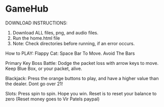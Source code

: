 # GameHub

DOWNLOAD INSTRUCTIONS:
1. Download ALL files, png, and audio files.
2. Run the home.html file
3. Note: Check directories before running, if an error occurs.


How to PLAY:
Flappy Cat: Space Bar To Move. Avoid The Bars

Primary Key Boss Battle: Dodge the packet loss with arrow keys to move. Keep Blue Box, or your packet, alive. 

Blackjack: Press the orange buttons to play, and have a higher value than the dealer. Dont go over 21!

Slots: Press spin to spin. Hope you win. Reset is to reset your balance to zero (Reset money goes to Vir Patels paypal)

